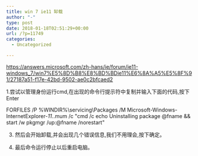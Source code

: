```yaml
---
title: win 7 ie11 缷载
author: "-"
type: post
date: 2018-01-18T02:51:29+00:00
url: /?p=11749
categories:
  - Uncategorized

---
```

https://answers.microsoft.com/zh-hans/ie/forum/ie11-windows_7/win7%E5%8D%B8%E8%BD%BDie11%E6%8A%A5%E5%8F%91/27187a51-f17e-42bd-9502-ae0c2bfcaed2
  
1.尝试以管理身份运行cmd,在出现的命令行提示符中复制并输入下面的代码,按下Enter

FORFILES /P %WINDIR%\servicing\Packages /M Microsoft-Windows-InternetExplorer-_11._.mum /c "cmd /c echo Uninstalling package @fname && start /w pkgmgr /up:@fname /norestart"
  
3. 然后会开始卸载,并会出现几个错误信息,我们不用理会,按下确定。
  
4. 最后命令运行停止以后重启电脑。